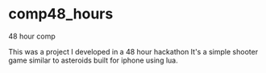 # comp48_hours
48 hour comp

This was a project I developed in a 48 hour hackathon
It's a simple shooter game similar to asteroids built for iphone using lua.
